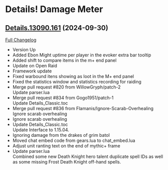 # Details! Damage Meter

## [Details.13090.161](https://github.com/Tercioo/Details-Damage-Meter/tree/Details.13090.161) (2024-09-30)
[Full Changelog](https://github.com/Tercioo/Details-Damage-Meter/compare/Details.13072.161...Details.13090.161) 

- Version Up  
- Added Ebon Might uptime per player in the evoker extra bar tooltip  
- Added shift to compare items in the m+ end panel  
- Update on Open Raid  
- Framework update  
- Fixed warbound itens showing as loot in the M+ end panel  
- Fixed the statistics window and statistics recording for raiding  
- Merge pull request #820 from WillowGryph/patch-2  
    Update parser.lua  
- Merge pull request #834 from Gogo1951/patch-1  
    Update Details\_Classic.toc  
- Merge pull request #836 from Flamanis/Ignore-Scarab-Overhealing  
    Ignore scarab overhealing  
- Ignore scarab overhealing  
- Update Details\_Classic.toc  
    Update Interface to 1.15.04.  
- Ignoring damage from the drakes of grim batol  
- Moved chat embed code from gears.lua to chat\_embed.lua  
- Adjust unit ranting text on the end of mythic+ frame  
- Update parser.lua  
    Combined some new Death Knight hero talent duplicate spell IDs as well as some missing Frost Death Knight off-hand spells.  